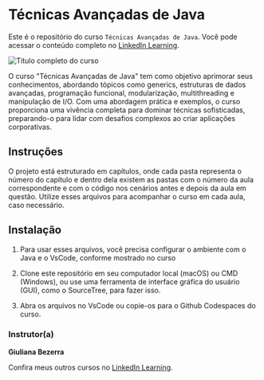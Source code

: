 # Técnicas Avançadas de Java

Este é o repositório do curso `Técnicas Avançadas de Java`. Você pode acessar o conteúdo completo no [LinkedIn Learning][lil-course-url]. 

![Título completo do curso][lil-thumbnail-url]  

O curso "Técnicas Avançadas de Java" tem como objetivo aprimorar seus conhecimentos, abordando tópicos como generics, estruturas de dados avançadas, programação funcional, modularização, multithreading e manipulação de I/O. Com uma abordagem prática e exemplos, o curso proporciona uma vivência completa para dominar técnicas sofisticadas, preparando-o para lidar com desafios complexos ao criar aplicações corporativas.

## Instruções 

O projeto está estruturado em capítulos, onde cada pasta representa o número do capítulo e dentro dela existem as pastas com o número da aula correspondente e com o código nos cenários antes e depois da aula em questão. Utilize esses arquivos para acompanhar o curso em cada aula, caso necessário.

## Instalação 

1. Para usar esses arquivos, você precisa configurar o ambiente com o Java e o VsCode, conforme mostrado no curso

2. Clone este repositório em seu computador local (macOS) ou CMD (Windows), ou use uma ferramenta de interface gráfica do usuário (GUI), como o SourceTree, para fazer isso.

3. Abra os arquivos no VsCode ou copie-os para o Github Codespaces do curso.
   
### Instrutor(a) 

**Giuliana Bezerra** 

Confira meus outros cursos no [LinkedIn Learning](https://www.linkedin.com/learning/instructors/giuliana-bezerra). 

[0]: # (Replace these placeholder URLs with actual course URLs) 
[lil-course-url]: https://www.linkedin.com/learning/tecnicas-avancadas-de-java/
[lil-thumbnail-url]: https://media.licdn.com/dms/image/D4E0DAQHURguOJUZn1g/learning-public-crop_675_1200/0/1722950045896?e=2147483647&v=beta&t=M4nL5Q16lxEG4-Qy0EJ3ENbhp5R2dnfu8gyB6QUTjfU

[1]: # (End of BP-Instruction ###############################################################################################) 
